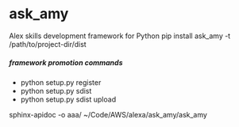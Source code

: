 # ask_amy
Alex skills development framework for Python
pip install ask_amy -t /path/to/project-dir/dist


##### framework promotion commands
* python setup.py register
* python setup.py sdist
* python setup.py sdist upload

sphinx-apidoc -o aaa/ ~/Code/AWS/alexa/ask_amy/ask_amy

